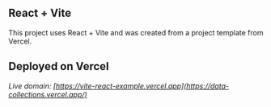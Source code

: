 ## React + Vite

This project uses React + Vite and was created from a project template from Vercel.

## Deployed on Vercel

_Live domain: [https://vite-react-example.vercel.app](https://data-collections.vercel.app/)_

